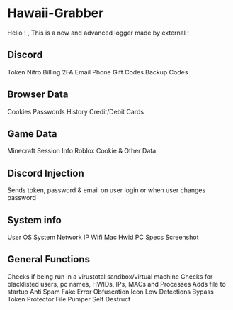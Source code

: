 # Hawaii-Grabber
Hello ! , This is a new and advanced logger made by external !


Discord 
-
Token
Nitro
Billing
2FA
Email
Phone
Gift Codes
Backup Codes

Browser Data
-
Cookies
Passwords
History
Credit/Debit Cards

Game Data
-
Minecraft Session Info
Roblox Cookie & Other Data

Discord Injection
-
Sends token, password & email on user login or when user changes password

System info
-
User
OS
System
Network IP
Wifi
Mac
Hwid
PC Specs
Screenshot

General Functions
-
Checks if being run in a virustotal sandbox/virtual machine
Checks for blacklisted users, pc names, HWIDs, IPs, MACs and Processes
Adds file to startup
Anti Spam
Fake Error
Obfuscation
Icon
Low Detections
Bypass Token Protector
File Pumper
Self Destruct

